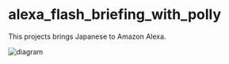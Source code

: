 # alexa_flash_briefing_with_polly

This projects brings Japanese to Amazon Alexa.

![diagram](https://github.com/sparkgene/alexa_flash_briefing_with_polly/raw/master/diagram.png)

